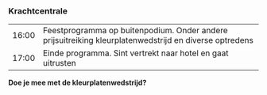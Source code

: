 ### Krachtcentrale

|        |                                                                           |
|--------|---------------------------------------------------------------------------|
| 16:00  | Feestprogramma op buitenpodium. Onder andere prijsuitreiking kleurplatenwedstrijd en diverse optredens |
| 17:00  | Einde programma. Sint vertrekt naar hotel en gaat uitrusten               |

**Doe je mee met de kleurplatenwedstrijd?**